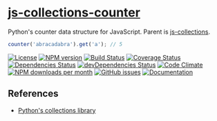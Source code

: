 [js-collections-counter](http://aureooms.github.io/js-collections-counter)
==

Python's counter data structure for JavaScript. Parent is
[js-collections](https://github.com/aureooms/js-collections).

```js
counter('abracadabra').get('a'); // 5
```

[![License](https://img.shields.io/github/license/aureooms/js-collections-counter.svg?style=flat)](https://raw.githubusercontent.com/aureooms/js-collections-counter/master/LICENSE)
[![NPM version](https://img.shields.io/npm/v/@aureooms/js-collections-counter.svg?style=flat)](https://www.npmjs.org/package/@aureooms/js-collections-counter)
[![Build Status](https://img.shields.io/travis/aureooms/js-collections-counter.svg?style=flat)](https://travis-ci.org/aureooms/js-collections-counter)
[![Coverage Status](https://img.shields.io/coveralls/aureooms/js-collections-counter.svg?style=flat)](https://coveralls.io/r/aureooms/js-collections-counter)
[![Dependencies Status](https://img.shields.io/david/aureooms/js-collections-counter.svg?style=flat)](https://david-dm.org/aureooms/js-collections-counter#info=dependencies)
[![devDependencies Status](https://img.shields.io/david/dev/aureooms/js-collections-counter.svg?style=flat)](https://david-dm.org/aureooms/js-collections-counter#info=devDependencies)
[![Code Climate](https://img.shields.io/codeclimate/github/aureooms/js-collections-counter.svg?style=flat)](https://codeclimate.com/github/aureooms/js-collections-counter)
[![NPM downloads per month](https://img.shields.io/npm/dm/@aureooms/js-collections-counter.svg?style=flat)](https://www.npmjs.org/package/@aureooms/js-collections-counter)
[![GitHub issues](https://img.shields.io/github/issues/aureooms/js-collections-counter.svg?style=flat)](https://github.com/aureooms/js-collections-counter/issues)
[![Documentation](https://aureooms.github.io/js-collections-counter/badge.svg)](https://aureooms.github.io/js-collections-counter/source.html)

## References

  - [Python's collections library](https://docs.python.org/3.6/library/collections.html#collections.counter)
